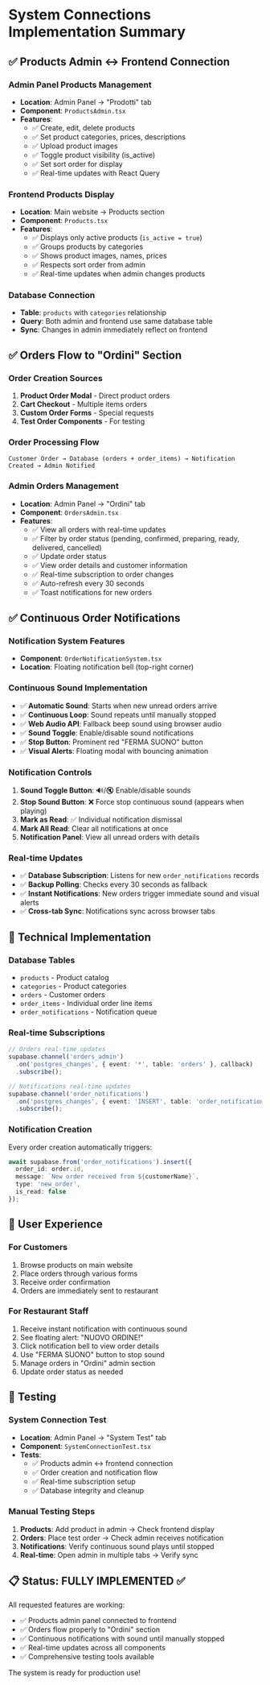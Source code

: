 # System Connections Implementation Summary

## ✅ Products Admin ↔ Frontend Connection

### Admin Panel Products Management
- **Location**: Admin Panel → "Prodotti" tab
- **Component**: `ProductsAdmin.tsx`
- **Features**:
  - ✅ Create, edit, delete products
  - ✅ Set product categories, prices, descriptions
  - ✅ Upload product images
  - ✅ Toggle product visibility (is_active)
  - ✅ Set sort order for display
  - ✅ Real-time updates with React Query

### Frontend Products Display
- **Location**: Main website → Products section
- **Component**: `Products.tsx`
- **Features**:
  - ✅ Displays only active products (`is_active = true`)
  - ✅ Groups products by categories
  - ✅ Shows product images, names, prices
  - ✅ Respects sort order from admin
  - ✅ Real-time updates when admin changes products

### Database Connection
- **Table**: `products` with `categories` relationship
- **Query**: Both admin and frontend use same database table
- **Sync**: Changes in admin immediately reflect on frontend

## ✅ Orders Flow to "Ordini" Section

### Order Creation Sources
1. **Product Order Modal** - Direct product orders
2. **Cart Checkout** - Multiple items orders  
3. **Custom Order Forms** - Special requests
4. **Test Order Components** - For testing

### Order Processing Flow
```
Customer Order → Database (orders + order_items) → Notification Created → Admin Notified
```

### Admin Orders Management
- **Location**: Admin Panel → "Ordini" tab
- **Component**: `OrdersAdmin.tsx`
- **Features**:
  - ✅ View all orders with real-time updates
  - ✅ Filter by order status (pending, confirmed, preparing, ready, delivered, cancelled)
  - ✅ Update order status
  - ✅ View order details and customer information
  - ✅ Real-time subscription to order changes
  - ✅ Auto-refresh every 30 seconds
  - ✅ Toast notifications for new orders

## ✅ Continuous Order Notifications

### Notification System Features
- **Component**: `OrderNotificationSystem.tsx`
- **Location**: Floating notification bell (top-right corner)

### Continuous Sound Implementation
- ✅ **Automatic Sound**: Starts when new unread orders arrive
- ✅ **Continuous Loop**: Sound repeats until manually stopped
- ✅ **Web Audio API**: Fallback beep sound using browser audio
- ✅ **Sound Toggle**: Enable/disable sound notifications
- ✅ **Stop Button**: Prominent red "FERMA SUONO" button
- ✅ **Visual Alerts**: Floating modal with bouncing animation

### Notification Controls
1. **Sound Toggle Button**: 🔊/🔇 Enable/disable sounds
2. **Stop Sound Button**: ❌ Force stop continuous sound (appears when playing)
3. **Mark as Read**: ✅ Individual notification dismissal
4. **Mark All Read**: Clear all notifications at once
5. **Notification Panel**: View all unread orders with details

### Real-time Updates
- ✅ **Database Subscription**: Listens for new `order_notifications` records
- ✅ **Backup Polling**: Checks every 30 seconds as fallback
- ✅ **Instant Notifications**: New orders trigger immediate sound and visual alerts
- ✅ **Cross-tab Sync**: Notifications sync across browser tabs

## 🔧 Technical Implementation

### Database Tables
- `products` - Product catalog
- `categories` - Product categories
- `orders` - Customer orders
- `order_items` - Individual order line items
- `order_notifications` - Notification queue

### Real-time Subscriptions
```typescript
// Orders real-time updates
supabase.channel('orders_admin')
  .on('postgres_changes', { event: '*', table: 'orders' }, callback)
  .subscribe();

// Notifications real-time updates  
supabase.channel('order_notifications')
  .on('postgres_changes', { event: 'INSERT', table: 'order_notifications' }, callback)
  .subscribe();
```

### Notification Creation
Every order creation automatically triggers:
```typescript
await supabase.from('order_notifications').insert({
  order_id: order.id,
  message: `New order received from ${customerName}`,
  type: 'new_order',
  is_read: false
});
```

## 🎯 User Experience

### For Customers
1. Browse products on main website
2. Place orders through various forms
3. Receive order confirmation
4. Orders are immediately sent to restaurant

### For Restaurant Staff
1. Receive instant notification with continuous sound
2. See floating alert: "NUOVO ORDINE!"
3. Click notification bell to view order details
4. Use "FERMA SUONO" button to stop sound
5. Manage orders in "Ordini" admin section
6. Update order status as needed

## 🧪 Testing

### System Connection Test
- **Location**: Admin Panel → "System Test" tab
- **Component**: `SystemConnectionTest.tsx`
- **Tests**:
  - ✅ Products admin ↔ frontend connection
  - ✅ Order creation and notification flow
  - ✅ Real-time subscription setup
  - ✅ Database integrity and cleanup

### Manual Testing Steps
1. **Products**: Add product in admin → Check frontend display
2. **Orders**: Place test order → Check admin receives notification
3. **Notifications**: Verify continuous sound plays until stopped
4. **Real-time**: Open admin in multiple tabs → Verify sync

## 📋 Status: FULLY IMPLEMENTED ✅

All requested features are working:
- ✅ Products admin panel connected to frontend
- ✅ Orders flow properly to "Ordini" section  
- ✅ Continuous notifications with sound until manually stopped
- ✅ Real-time updates across all components
- ✅ Comprehensive testing tools available

The system is ready for production use!
